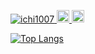 <p align="left">
  <a href="https://github.com/ichi1007/ichi1007/">
    <img src="https://komarev.com/ghpvc/?username=ichi1007" alt="ichi1007" />
  </a>
  <a href="http://twitter.com/ichi_107">
    <img height="20" src="https://img.shields.io/twitter/follow/ichi_107?label=Twitter&logo=twitter&style=flat" />
  </a>
  <a href="https://github.com/ichi1007">
    <img height="20" src="https://img.shields.io/github/followers/ichi1007?label=follow&logo=github&style=flat" />
  </a>
</p>

[![Top Langs](https://github-readme-stats.vercel.app/api/top-langs/?username=anuraghazra)](https://github.com/anuraghazra/github-readme-stats)

